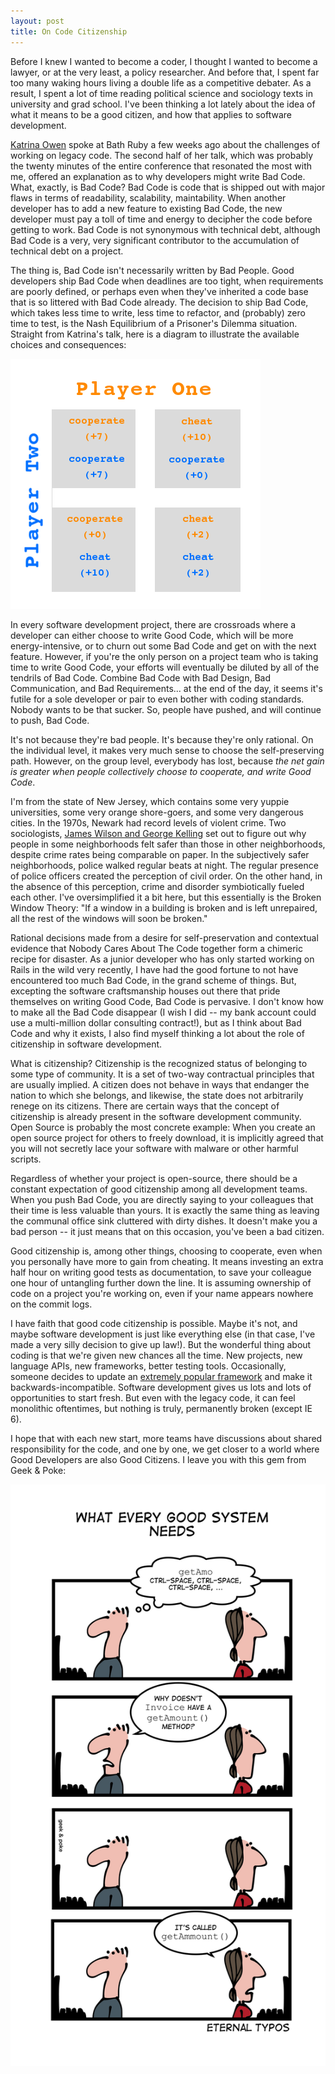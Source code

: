 ```yaml
---
layout: post
title: On Code Citizenship
---
```


Before I knew I wanted to become a coder, I thought I wanted to become a lawyer, or at the very least, a policy researcher. And before that, I spent far too many waking hours living a double life as a competitive debater. As a result, I spent a lot of time reading political science and sociology texts in university and grad school. I've been thinking a lot lately about the idea of what it means to be a good citizen, and how that applies to software development.

[Katrina Owen](https://github.com/kytrinyx) spoke at Bath Ruby a few weeks ago about the challenges of working on legacy code. The second half of her talk, which was probably the twenty minutes of the entire conference that resonated the most with me, offered an explanation as to why developers might write Bad Code. What, exactly, is Bad Code? Bad Code is code that is shipped out with major flaws in terms of readability, scalability, maintability. When another developer has to add a new feature to existing Bad Code, the new developer must pay a toll of time and energy to decipher the code before getting to work. Bad Code is not synonymous with technical debt, although Bad Code is a very, very significant contributor to the accumulation of technical debt on a project.

The thing is, Bad Code isn't necessarily written by Bad People. Good developers ship Bad Code when deadlines are too tight, when requirements are poorly defined, or perhaps even when they've inherited a code base that is so littered with Bad Code already. The decision to ship Bad Code, which takes less time to write, less time to refactor, and (probably) zero time to test, is the Nash Equilibrium of a Prisoner's Dilemma situation. Straight from Katrina's talk, here is a diagram to illustrate the available choices and consequences:

![The Nash Equilibrium](/images/nash_equilibrium.png)

In every software development project, there are crossroads where a developer can either choose to write Good Code, which will be more energy-intensive, or to churn out some Bad Code and get on with the next feature. However, if you're the only person on a project team who is taking time to write Good Code, your efforts will eventually be diluted by all of the tendrils of Bad Code. Combine Bad Code with Bad Design, Bad Communication, and Bad Requirements... at the end of the day, it seems it's futile for a sole developer or pair to even bother with coding standards. Nobody wants to be that sucker. So, people have pushed, and will continue to push, Bad Code.

It's not because they're bad people. It's because they're only rational. On the individual level, it makes very much sense to choose the self-preserving path. However, on the group level, everybody has lost, because _the net gain is greater when people collectively choose to cooperate, and write Good Code_.

I'm from the state of New Jersey, which contains some very yuppie universities, some very orange shore-goers, and some very dangerous cities. In the 1970s, Newark had record levels of violent crime. Two sociologists, [James Wilson and George Kelling](https://www.theatlantic.com/past/docs/politics/crime/windows.htm) set out to figure out why people in some neighborhoods felt safer than those in other neighborhoods, despite crime rates being comparable on paper. In the subjectively safer neighborhoods, police walked regular beats at night. The regular presence of police officers created the perception of civil order. On the other hand, in the absence of this perception, crime and disorder symbiotically fueled each other. I've oversimplified it a bit here, but this essentially is the Broken Window Theory: "If a window in a building is broken and is left unrepaired, all the rest of the windows will soon be broken."

Rational decisions made from a desire for self-preservation and contextual evidence that Nobody Cares About The Code together form a chimeric recipe for disaster. As a junior developer who has only started working on Rails in the wild very recently, I have had the good fortune to not have encountered too much Bad Code, in the grand scheme of things. But, excepting the software craftsmanship houses out there that pride themselves on writing Good Code, Bad Code is pervasive. I don't know how to make all the Bad Code disappear (I wish I did -- my bank account could use a multi-million dollar consulting contract!), but as I think about Bad Code and why it exists, I also find myself thinking a lot about the role of citizenship in software development.

What is citizenship? Citizenship is the recognized status of belonging to some type of community. It is a set of two-way contractual principles that are usually implied. A citizen does not behave in ways that endanger the nation to which she belongs, and likewise, the state does not arbitrarily renege on its citizens. There are certain ways that the concept of citizenship is already present in the software development community. Open Source is probably the most concrete example: When you create an open source project for others to freely download, it is implicitly agreed that you will not secretly lace your software with malware or other harmful scripts.

Regardless of whether your project is open-source, there should be a constant expectation of good citizenship among all development teams. When you push Bad Code, you are directly saying to your colleagues that their time is less valuable than yours. It is exactly the same thing as leaving the communal office sink cluttered with dirty dishes. It doesn't make you a bad person -- it just means that on this occasion, you've been a bad citizen.

Good citizenship is, among other things, choosing to cooperate, even when you personally have more to gain from cheating. It means investing an extra half hour on writing good tests as documentation, to save your colleague one hour of untangling further down the line. It is assuming ownership of code on a project you're working on, even if your name appears nowhere on the commit logs.

I have faith that good code citizenship is possible. Maybe it's not, and maybe software development is just like everything else (in that case, I've made a very silly decision to give up law!). But the wonderful thing about coding is that we're given new chances all the time. New projects, new language APIs, new frameworks, better testing tools. Occasionally, someone decides to update an [extremely popular framework](https://github.com/angular/angular) and make it backwards-incompatible. Software development gives us lots and lots of opportunities to start fresh. But even with the legacy code, it can feel monolithic oftentimes, but nothing is truly, permanently broken (except IE 6).

I hope that with each new start, more teams have discussions about shared responsibility for the code, and one by one, we get closer to a world where Good Developers are also Good Citizens. I leave you with this gem from Geek & Poke:

![typos](/images/typo2.jpg)